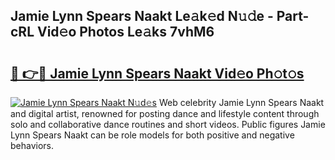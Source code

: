 ## Jamie Lynn Spears Naakt Le𝚊k𝚎d N𝚞𝚍e - Part-cRL Vid𝚎o Photos Le𝚊ks 7vhM6

# <h2><a href="http://fb08ng4.evod.top/?m=Jamie+Lynn+Spears+Naakt">🔗 👉🔴 Jamie Lynn Spears Naakt Vid𝚎o Ph𝚘t𝚘s</a></h2>

[![Jamie Lynn Spears Naakt N𝚞d𝚎s](https://i.imgur.com/8V9OHl7.gif)](http://fb08ng4.evod.top/?m=Jamie+Lynn+Spears+Naakt)
Web celebrity Jamie Lynn Spears Naakt and digital artist, renowned for posting dance and lifestyle content through solo and collaborative dance routines and short videos. Public figures Jamie Lynn Spears Naakt can be role models for both positive and negative behaviors. 
